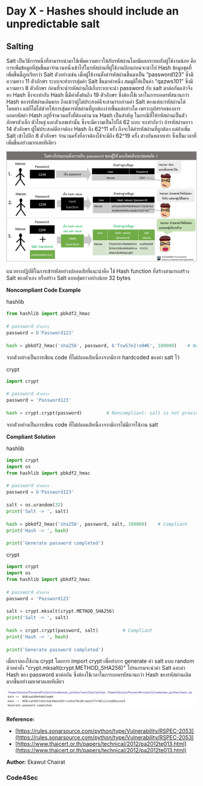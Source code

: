 #  Day X - Hashes should include an unpredictable salt

## Salting

Salt เป็นวิธีการหนึ่งที่สามารถนำมาใช้เพิ่มความยาวให้กับรหัสผ่านโดยมีผลกระทบกับผู้ใช้งานน้อย คือการเพิ่มข้อมูลที่สุ่มขึ้นมาจำนวนหนึ่งเข้าไปในรหัสผ่านที่ผู้ใช้งานป้อนก่อนจะนำไป Hash ข้อมูลชุดที่เพิ่มขึ้นนี้ถูกเรียกว่า Salt ตัวอย่างเช่น เมื่อผู้ใช้งานตั้งค่ารหัสผ่านขึ้นมาเป็น “password123” ซึ่งมีความยาว 11 ตัวอักษร ระบบจะทำการสุ่มค่า Salt ขึ้นมาค่าหนึ่ง สมมุติให้เป็นค่า “qazws101” ซึ่งมีความยาว 8 ตัวอักษร ก่อนที่จะนำรหัสผ่านไปเก็บระบบจะนำ password กับ salt มาต่อกันแล้วจึงหา Hash ซึ่งจะเท่ากับ Hash นี้มีค่าตั้งต้นถึง 19 ตัวอักษร ซึ่งต้องใช้เวลาในการถอดรหัสนานกว่า Hash ของรหัสผ่านเดิมมาก ถึงแม้ว่าผู้ไม่ประสงค์ดีจะสามารถอ่านค่า Salt ของแต่ละรหัสผ่านได้โดยตรง แต่ก็ไม่ได้ช่วยให้การสุ่มหารหัสผ่านที่ถูกต้องง่ายขึ้นแต่อย่างใด เพราะอุปสรรคของการถอดรหัสค่า Hash อยู่ที่จำนวนครั้งที่ต้องคำนวณ Hash เป็นสำคัญ ในกรณีที่ให้รหัสผ่านเป็นตัวอักษรตัวเล็ก ตัวใหญ่ และตัวเลขเท่านั้น ซึ่งจะมีความเป็นไปได้ 62 แบบ จะเท่ากับว่า ถ้ารหัสผ่านยาว 14 ตัวอักษร ผู้ไม่ประสงค์ดีอาจต้อง Hash ถึง 62^11 ครั้ง ถึงจะได้ค่ารหัสผ่านที่ถูกต้อง แต่ถ้าเพิ่ม Salt เข้าไปอีก 8 ตัวอักษร จำนวนครั้งที่อาจต้องใช้จะมีถึง 62^19 ครั้ง ต่างกันหลายเท่า ซึ่งเป็นเวลาที่เพิ่มขึ้นอย่างมากเลยทีเดียว

![](img/salt_1.png)

แนวทางปฏิบัติในการเข้ารหัสอย่างปลอดภัยที่แนะนำคือ ใช้ Hash function ที่สร้างสามารถสร้าง Salt ของตัวเอง หรือสร้าง Salt แบบสุ่มยาวอย่างน้อย 32 bytes

**Noncompliant Code Example**

hashlib

``` python
from hashlib import pbkdf2_hmac

# password ตัวอย่าง
password = b'Password123'

hash = pbkdf2_hmac('sha256', password, b'TswS7e2!o9#E', 100000)    # Noncompliant: salt is hardcoded
```
จากตัวอย่างเป็นการเขียน code ที่ไม่ปลอดภัยเนื่องจากมีการ hardcoded ของค่า salt ไว้

crypt
``` python
import crypt

# password ตัวอย่าง
password = 'Password123'

hash = crypt.crypt(password)         # Noncompliant: salt is not provided
```
จากตัวอย่างเป็นการเขียน code ที่ไม่ปลอดภัยเนื่องจากมีการไม่มีการใช้งาน salt

**Compliant Solution**

hashlib

``` python
import crypt
import os
from hashlib import pbkdf2_hmac

# password ตัวอย่าง
password = b'Password123'

salt = os.urandom(32)
print('Salt -> ', salt)

hash = pbkdf2_hmac('sha256', password, salt, 100000)    # Compliant
print('Hash -> ', hash)

print('Generate password completed')
```

crypt
``` python
import crypt
import os
from hashlib import pbkdf2_hmac

# password ตัวอย่าง
password = 'Password123'

salt = crypt.mksalt(crypt.METHOD_SHA256)
print('Salt -> ', salt)

hash = crypt.crypt(password, salt)         # Compliant
print('Hash -> ', hash)

print('Generate password completed')
```

เมื่อเราลองใช้งาน crypt โดยการ import crypt เพื่อทำการ generate ค่า salt แบบ random ด้วยคำสั่ง "crypt.mksalt(crypt.METHOD_SHA256)" โปรแกรมจะนำค่า Salt และค่า Hash ของ password มาต่อกัน ซึ่งต้องใช้เวลาในการถอดรหัสนานกว่า Hash ของรหัสผ่านเดิมมากขึ้นอย่างมหาศาลเลยทีเดียว

![](img/salt_3.png)

**Reference:**
* [https://rules.sonarsource.com/python/type/Vulnerability/RSPEC-2053](https://rules.sonarsource.com/python/type/Vulnerability/RSPEC-2053)
* [https://www.thaicert.or.th/papers/technical/2012/pa2012te013.html](https://www.thaicert.or.th/papers/technical/2012/pa2012te013.html)

**Author:** Ekawut Chairat

### Code4Sec